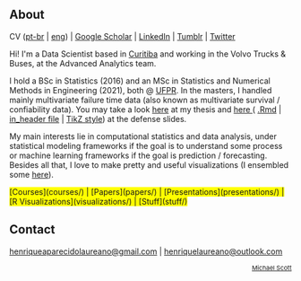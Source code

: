 ## About

CV ([pt-br](vitae.pdf) | [eng](cv.pdf)) |
[Google Scholar](https://scholar.google.com/citations?user=CWYkCEQAAAAJ&hl=en) |
[LinkedIn](https://www.linkedin.com/in/henrique-laureano-025328179/) |
[Tumblr](tumblr/) |
[Twitter](https://twitter.com/hap_laureano)

Hi! I'm a Data Scientist based in [Curitiba](https://goo.gl/K1Qcdv) and
working in the Volvo Trucks & Buses, at the Advanced Analytics team.

I hold a BSc in Statistics (2016) and an MSc in Statistics and Numerical
Methods in Engineering (2021), both @ [UFPR](https://goo.gl/DtVAbi). In
the masters, I handled mainly multivariate failure time data (also known
as multivariate survival / confiability data). You may take a look
[here](THESIS/thesis/thesis.pdf) at my thesis and [here
](THESIS/aqua/slides.pdf)( [.Rmd](THESIS/aqua/slides.Rmd) | [in_header
file](THESIS/aqua/beamerheader.txt) | [TikZ
style](THESIS/aqua/tikzit.sty)) at the defense slides.

My main interests lie in computational statistics and data analysis,
under statistical modeling frameworks if the goal is to understand some
process or machine learning frameworks if the goal is prediction /
forecasting. Besides all that, I love to make pretty and useful
visualizations (I ensembled some [here](visualizations/)).

<span style="background-color: #FFFF00">
      [Courses](courses/) |
      [Papers](papers/) |
      [Presentations](presentations/) |
      [R Visualizations](visualizations/) |
      [Stuff](stuff/)</span>

## Contact

henriqueaparecidolaureano@gmail.com |
henriquelaureano@outlook.com

<!-- font-size default: 14px -->
<p><a href="mike.html" style="float: right; font-size: 11px">
    Michael Scott</a></p>
